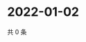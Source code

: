 # 2022-01-02

共 0 条

<!-- BEGIN WEIBO -->
<!-- 最后更新时间 Sun Jan 02 2022 21:20:34 GMT+0800 (China Standard Time) -->

<!-- END WEIBO -->
